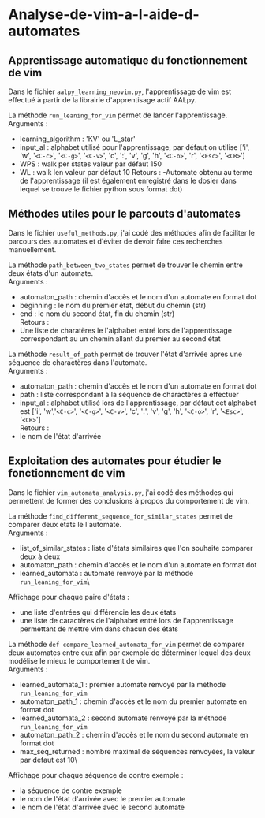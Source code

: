 # Analyse-de-vim-a-l-aide-d-automates
## Apprentissage automatique du fonctionnement de vim
Dans le fichier `aalpy_learning_neovim.py`, l'apprentissage de vim est effectué à partir de la librairie d'apprentisage actif AALpy.

La méthode `run_leaning_for_vim` permet de lancer l'apprentissage.\
Arguments : 
- learning_algorithm : 'KV' ou 'L_star'
- input_al : alphabet utilisé pour l'apprentissage, par défaut on utilise ['i', 'w', '`<C-c>`', '`<C-g>`', '`<C-v>`', 'c', ':', 'v', 'g', 'h', '`<C-o>`', 'r', '`<Esc>`', '`<CR>`']
- WPS : walk per states valeur par défaut 150
- WL : walk len valeur par défaut 10
Retours :
-Automate obtenu au terme de l'apprentissage (il est également enregistré dans le dosier dans lequel se trouve le fichier python sous format dot)

## Méthodes utiles pour le parcouts d'automates 
Dans le fichier `useful_methods.py`, j'ai codé des méthodes afin de faciliter le parcours des automates et d'éviter de devoir faire ces recherches manuellement.

La méthode `path_between_two_states` permet de trouver le chemin entre deux états d'un automate.\
Arguments : 
- automaton_path : chemin d'accès et le nom d'un automate en format dot 
- beginning : le nom du premier état, début du chemin (str)
- end : le nom du second état, fin du chemin (str)\
Retours :
- Une liste de charatères le l'alphabet entré lors de l'apprentissage correspondant au un chemin allant du premier au second état

La méthode `result_of_path` permet de trouver l'état d'arrivée apres une séquence de charactères dans l'automate.\
Arguments : 
- automaton_path : chemin d'accès et le nom d'un automate en format dot
- path : liste correspondant à la séquence de charactères à effectuer
- input_al : alphabet utilisé lors de l'apprentissage, par défaut cet alphabet est ['i', 'w','`<C-c>`', '`<C-g>`', '`<C-v>`', 'c', ':', 'v', 'g', 'h', '`<C-o>`', 'r', '`<Esc>`', '`<CR>`']\
Retours :
- le nom de l'état d'arrivée 


## Exploitation des automates pour étudier le fonctionnement de vim
Dans le fichier `vim_automata_analysis.py`, j'ai codé des méthodes qui permettent de former des conclusions à propos du comportement de vim.

La méthode `find_different_sequence_for_similar_states` permet de comparer deux états le l'automate.\
Arguments :
- list_of_similar_states : liste d'états similaires que l'on souhaite comparer deux à deux
- automaton_path : chemin d'accès et le nom d'un automate en format dot
- learned_automata : automate renvoyé par la méthode `run_leaning_for_vim`\

Affichage pour chaque paire d'états :
- une liste d'entrées qui différencie les deux états
- une liste de caractères de l'alphabet entré lors de l'apprentissage permettant de mettre vim dans chacun des états

La méthode `def compare_learned_automata_for_vim` permet de comparer deux automates entre eux afin par exemple de déterminer lequel des deux modélise le mieux le comportement de vim.\
Arguments : 
- learned_automata_1 : premier automate renvoyé par la méthode `run_leaning_for_vim`
- automaton_path_1 : chemin d'accès et le nom du premier automate en format dot
- learned_automata_2 : second automate renvoyé par la méthode `run_leaning_for_vim`
- automaton_path_2 : chemin d'accès et le nom du second automate en format dot
- max_seq_returned : nombre maximal de séquences renvoyées, la valeur par defaut est 10\

Affichage pour chaque séquence de contre exemple :
- la séquence de contre exemple
- le nom de l'état d'arrivée avec le premier automate
- le nom de l'état d'arrivée avec le second automate


